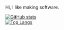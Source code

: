  Hi, I like making software.

[![GitHub stats](https://github-readme-stats-seven-alpha-91.vercel.app/api?username=septechx&theme=tokyonight)](https://github.com/anuraghazra/github-readme-stats)<br>
[![Top Langs](https://github-readme-stats-seven-alpha-91.vercel.app/api/top-langs/?username=septechx&theme=tokyonight&layout=compact)](https://github.com/anuraghazra/github-readme-stats)
